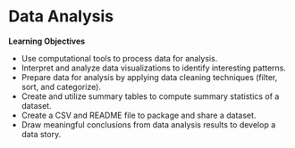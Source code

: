 # Data Analysis

<note>
<b>Learning Objectives</b>

- Use computational tools to process data for analysis.
- Interpret and analyze data visualizations to identify interesting patterns.
- Prepare data for analysis by applying data cleaning techniques (filter, sort, and categorize).
- Create and utilize summary tables to compute summary statistics of a dataset.
- Create a CSV and README file to package and share a dataset.
- Draw meaningful conclusions from data analysis results to develop a data story.

</note>